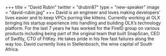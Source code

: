 +++
title = "David Rubin"
twitter = "drubin87"
type = "new-speaker"
image = "david-rubin.jpg"
+++
David is an engineer and loves making developers’ lives easier and to keep VPCs purring like kittens. Currently working at OLX bringing his startup experience into handling and building OLX’s technology platform. For the last 7 years he has worked for the FireID group on various products including being part of the original team that built SnapScan, CEO of Swiftly, CTO of FitKey. He takes pride in his few fast failures along the way too. David currently lives in Stellenbosch, the wine capital of South Africa.